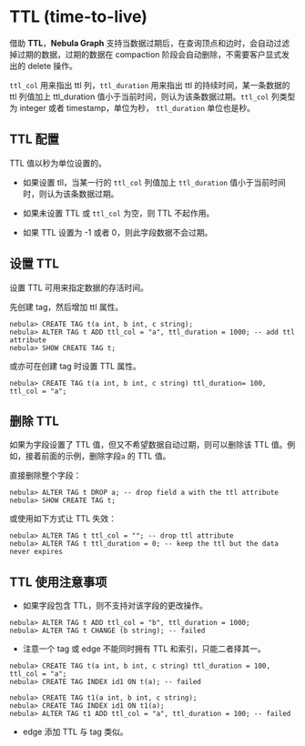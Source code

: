 # TTL (time-to-live)

借助 **TTL**，**Nebula Graph** 支持当数据过期后，在查询顶点和边时，会自动过滤掉过期的数据，过期的数据在 compaction 阶段会自动删除，不需要客户显式发出的 delete 操作。

`ttl_col` 用来指出 ttl 列，`ttl_duration` 用来指出 ttl 的持续时间，某一条数据的 ttl 列值加上 ttl_duration 值小于当前时间，则认为该条数据过期。`ttl_col` 列类型为 integer 或者 timestamp，单位为秒， `ttl_duration` 单位也是秒。

## TTL 配置

TTL 值以秒为单位设置的。

- 如果设置 tll，当某一行的 `ttl_col` 列值加上 `ttl_duration` 值小于当前时间时，则认为该条数据过期。

- 如果未设置 TTL 或 `ttl_col` 为空，则 TTL 不起作用。

- 如果 TTL 设置为 -1 或者 0，则此字段数据不会过期。

## 设置 TTL

设置 TTL 可用来指定数据的存活时间。

先创建 tag，然后增加 ttl 属性。

```ngql
nebula> CREATE TAG t(a int, b int, c string);
nebula> ALTER TAG t ADD ttl_col = "a", ttl_duration = 1000; -- add ttl attribute
nebula> SHOW CREATE TAG t;
```

或亦可在创建 tag 时设置 TTL 属性。

```ngql
nebula> CREATE TAG t(a int, b int, c string) ttl_duration= 100, ttl_col = "a";
```

## 删除 TTL

如果为字段设置了 TTL 值，但又不希望数据自动过期，则可以删除该 TTL 值。例如，接着前面的示例，删除字段`a` 的 TTL 值。

直接删除整个字段：

```ngql
nebula> ALTER TAG t DROP a; -- drop field a with the ttl attribute
nebula> SHOW CREATE TAG t;
```

或使用如下方式让 TTL 失效：

```ngql
nebula> ALTER TAG t ttl_col = ""; -- drop ttl attribute
nebula> ALTER TAG t ttl_duration = 0; -- keep the ttl but the data never expires
```

## TTL 使用注意事项

- 如果字段包含 TTL，则不支持对该字段的更改操作。

``` ngql
nebula> ALTER TAG t ADD ttl_col = "b", ttl_duration = 1000;
nebula> ALTER TAG t CHANGE (b string); -- failed
```

- 注意一个 tag 或 edge 不能同时拥有 TTL 和索引，只能二者择其一。

``` ngql
nebula> CREATE TAG t(a int, b int, c string) ttl_duration = 100, ttl_col = "a";
nebula> CREATE TAG INDEX id1 ON t(a); -- failed
```

```ngql
nebula> CREATE TAG t1(a int, b int, c string);
nebula> CREATE TAG INDEX id1 ON t1(a);
nebula> ALTER TAG t1 ADD ttl_col = "a", ttl_duration = 100; -- failed
```

- edge 添加 TTL 与 tag 类似。
